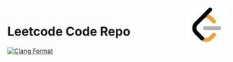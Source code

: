 <img align="right" width="96px" src="./logo/LeetCode_logo_black.png">

# Leetcode Code Repo
[![Clang Format](https://github.com/Dup4/Leetcode/actions/workflows/clang_format.yml/badge.svg)](https://github.com/Dup4/Leetcode/actions/workflows/clang_format.yml)
